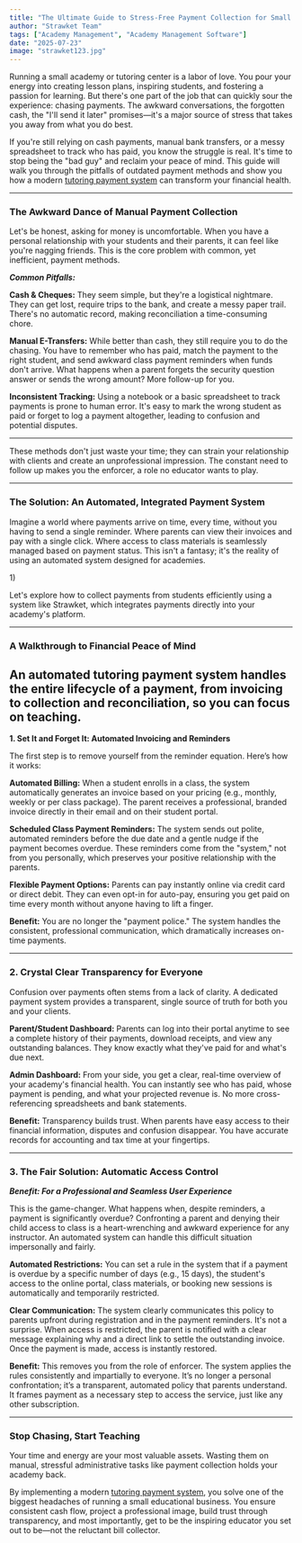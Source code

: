 ```yaml
---
title: "The Ultimate Guide to Stress-Free Payment Collection for Small Academies"
author: "Strawket Team"
tags: ["Academy Management", "Academy Management Software"]
date: "2025-07-23"
image: "strawket123.jpg"
---
```



Running a small academy or tutoring center is a labor of love. You pour your energy into creating lesson plans, inspiring students, and fostering a passion for learning. But there's one part of the job that can quickly sour the experience: chasing payments. The awkward conversations, the forgotten cash, the "I'll send it later" promises—it's a major source of stress that takes you away from what you do best.

If you're still relying on cash payments, manual bank transfers, or a messy spreadsheet to track who has paid, you know the struggle is real. It's time to stop being the "bad guy" and reclaim your peace of mind. This guide will walk you through the pitfalls of outdated payment methods and show you how a modern [tutoring payment system](https://strawket.com/) can transform your financial health.

---

### The Awkward Dance of Manual Payment Collection

Let's be honest, asking for money is uncomfortable. When you have a personal relationship with your students and their parents, it can feel like you're nagging friends. This is the core problem with common, yet inefficient, payment methods.


**_Common Pitfalls:_**

**Cash & Cheques:** They seem simple, but they're a logistical nightmare. They can get lost, require trips to the bank, and create a messy paper trail. There's no automatic record, making reconciliation a time-consuming chore.

**Manual E-Transfers:** While better than cash, they still require you to do the chasing. You have to remember who has paid, match the payment to the right student, and send awkward class payment reminders when funds don't arrive. What happens when a parent forgets the security question answer or sends the wrong amount? More follow-up for you.

**Inconsistent Tracking:** Using a notebook or a basic spreadsheet to track payments is prone to human error. It's easy to mark the wrong student as paid or forget to log a payment altogether, leading to confusion and potential disputes.

---

These methods don't just waste your time; they can strain your relationship with clients and create an unprofessional impression. The constant need to follow up makes you the enforcer, a role no educator wants to play.

---

### The Solution: An Automated, Integrated Payment System

Imagine a world where payments arrive on time, every time, without you having to send a single reminder. Where parents can view their invoices and pay with a single click. Where access to class materials is seamlessly managed based on payment status. This isn't a fantasy; it's the reality of using an automated system designed for academies.

1[](https://github.com/premierchessacademy/strawket-content/blob/main/images/strawket124.jpg))

Let's explore how to collect payments from students efficiently using a system like Strawket, which integrates payments directly into your academy's platform.

---

### A Walkthrough to Financial Peace of Mind

An automated tutoring payment system handles the entire lifecycle of a payment, from invoicing to collection and reconciliation, so you can focus on teaching.
---

**1. Set It and Forget It: Automated Invoicing and Reminders**

The first step is to remove yourself from the reminder equation. Here’s how it works:

**Automated Billing:** When a student enrolls in a class, the system automatically generates an invoice based on your pricing (e.g., monthly, weekly or per class package). The parent receives a professional, branded invoice directly in their email and on their student portal.

**Scheduled Class Payment Reminders:** The system sends out polite, automated reminders before the due date and a gentle nudge if the payment becomes overdue. These reminders come from the "system," not from you personally, which preserves your positive relationship with the parents.

**Flexible Payment Options:** Parents can pay instantly online via credit card or direct debit. They can even opt-in for auto-pay, ensuring you get paid on time every month without anyone having to lift a finger.

**Benefit:** You are no longer the "payment police." The system handles the consistent, professional communication, which dramatically increases on-time payments.

---

### 2. Crystal Clear Transparency for Everyone

Confusion over payments often stems from a lack of clarity. A dedicated payment system provides a transparent, single source of truth for both you and your clients.

**Parent/Student Dashboard:** Parents can log into their portal anytime to see a complete history of their payments, download receipts, and view any outstanding balances. They know exactly what they've paid for and what's due next.

**Admin Dashboard:** From your side, you get a clear, real-time overview of your academy's financial health. You can instantly see who has paid, whose payment is pending, and what your projected revenue is. No more cross-referencing spreadsheets and bank statements.

**Benefit:** Transparency builds trust. When parents have easy access to their financial information, disputes and confusion disappear. You have accurate records for accounting and tax time at your fingertips.

---

### 3. The Fair Solution: Automatic Access Control

**_Benefit: For a Professional and Seamless User Experience_**

This is the game-changer. What happens when, despite reminders, a payment is significantly overdue? Confronting a parent and denying their child access to class is a heart-wrenching and awkward experience for any instructor. An automated system can handle this difficult situation impersonally and fairly.

**Automated Restrictions:** You can set a rule in the system that if a payment is overdue by a specific number of days (e.g., 15 days), the student's access to the online portal, class materials, or booking new sessions is automatically and temporarily restricted.

**Clear Communication:** The system clearly communicates this policy to parents upfront during registration and in the payment reminders. It's not a surprise. When access is restricted, the parent is notified with a clear message explaining why and a direct link to settle the outstanding invoice. Once the payment is made, access is instantly restored.

**Benefit:** This removes you from the role of enforcer. The system applies the rules consistently and impartially to everyone. It’s no longer a personal confrontation; it’s a transparent, automated policy that parents understand. It frames payment as a necessary step to access the service, just like any other subscription.

---

### Stop Chasing, Start Teaching

Your time and energy are your most valuable assets. Wasting them on manual, stressful administrative tasks like payment collection holds your academy back.

By implementing a modern [tutoring payment system](https://strawket.com/), you solve one of the biggest headaches of running a small educational business. You ensure consistent cash flow, project a professional image, build trust through transparency, and most importantly, get to be the inspiring educator you set out to be—not the reluctant bill collector.
